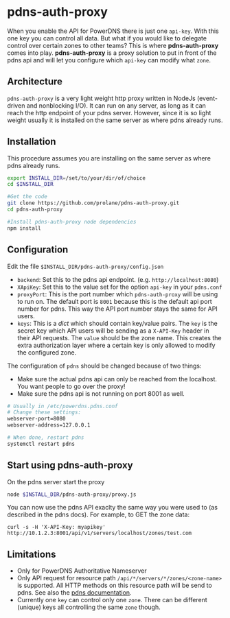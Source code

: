 # pdns-auth-proxy
When you enable the API for PowerDNS there is just one `api-key`. With this one key you can control all data. But what if you would like to delegate control over certain zones to other teams? This is where **pdns-auth-proxy** comes into play. **pdns-auth-proxy** is a proxy solution to put in front of the pdns api and will let you configure which `api-key` can modify what `zone`.

## Architecture
`pdns-auth-proxy` is a very light weight http proxy written in NodeJs (event-driven and nonblocking I/O). It can run on any server, as long as it can reach the http endpoint of your pdns server. However, since it is so light weight usually it is installed on the same server as where pdns already runs.

## Installation
This procedure assumes you are installing on the same server as where pdns already runs.

```bash
export INSTALL_DIR=/set/to/your/dir/of/choice
cd $INSTALL_DIR

#Get the code
git clone https://github.com/prolane/pdns-auth-proxy.git
cd pdns-auth-proxy

#Install pdns-auth-proxy node dependencies
npm install
```

## Configuration
Edit the file `$INSTALL_DIR/pdns-auth-proxy/config.json`
- `backend`: Set this to the pdns api endpoint. (e.g. `http://localhost:8080`)
- `XApiKey`: Set this to the value set for the option `api-key` in your `pdns.conf`
- `proxyPort`: This is the port number which `pdns-auth-proxy` will be using to run on. The default port is `8001` because this is the default api port number for pdns. This way the API port number stays the same for API users.
- `keys`: This is a *dict* which should contain key/value pairs. The `key` is the secret key which API users will be sending as a `X-API-Key` header in their API requests. The `value` should be the zone name. This creates the extra authorization layer where a certain key is only allowed to modify the configured zone.

The configuration of `pdns` should be changed because of two things:
- Make sure the actual pdns api can only be reached from the localhost. You want people to go over the proxy!
- Make sure the pdns api is not running on port 8001 as well.

```bash
# Usually in /etc/powerdns.pdns.conf
# Change these settings:
webserver-port=8080
webserver-address=127.0.0.1

# When done, restart pdns
systemctl restart pdns
```

## Start using pdns-auth-proxy
On the pdns server start the proxy
```bash
node $INSTALL_DIR/pdns-auth-proxy/proxy.js
```

You can now use the pdns API exaclty the same way you were used to (as described in the pdns docs). For example, to GET the zone data:
```
curl -s -H 'X-API-Key: myapikey' http://10.1.2.3:8001/api/v1/servers/localhost/zones/test.com
```

## Limitations
- Only for PowerDNS Authoritative Nameserver
- Only API request for resource path `/api/*/servers/*/zones/<zone-name>` is supported. All HTTP methods on this resource path will be send to pdns. See also the [pdns documentation](https://doc.powerdns.com/authoritative/http-api/zone.html).
- Currently one `key` can control only one `zone`. There can be different (unique) keys all controlling the same `zone` though.


